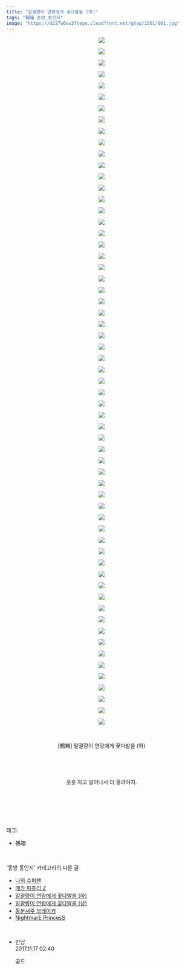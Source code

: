 ```yaml
---
title: "말괄량이 연랑에게 꽃다발을 (하)"
tags: "鵺箱 동방_동인지"
image: "https://d227u6es37tepu.cloudfront.net/ghap/1501/001.jpg"
---
```

<div class="article">
<p style="text-align: center; clear: none; float: none;"><img src="{{ site.imgserver6 }}/ghap/1501/001.jpg"/></p>
<p style="text-align: center; clear: none; float: none;"><img src="{{ site.imgserver6 }}/ghap/1501/002.jpg"/></p>
<p style="text-align: center; clear: none; float: none;"><img src="{{ site.imgserver6 }}/ghap/1501/003.jpg"/></p>
<p style="text-align: center; clear: none; float: none;"><img src="{{ site.imgserver6 }}/ghap/1501/004.jpg"/></p>
<p style="text-align: center; clear: none; float: none;"><img src="{{ site.imgserver6 }}/ghap/1501/005.jpg"/></p>
<p style="text-align: center; clear: none; float: none;"><img src="{{ site.imgserver6 }}/ghap/1501/006.jpg"/></p>
<p style="text-align: center; clear: none; float: none;"><img src="{{ site.imgserver6 }}/ghap/1501/007.jpg"/></p>
<p style="text-align: center; clear: none; float: none;"><img src="{{ site.imgserver6 }}/ghap/1501/008.jpg"/></p>
<p style="text-align: center; clear: none; float: none;"><img src="{{ site.imgserver6 }}/ghap/1501/009.jpg"/></p>
<p style="text-align: center; clear: none; float: none;"><img src="{{ site.imgserver6 }}/ghap/1501/010.jpg"/></p>
<p style="text-align: center; clear: none; float: none;"><img src="{{ site.imgserver6 }}/ghap/1501/011.jpg"/></p>
<p style="text-align: center; clear: none; float: none;"><img src="{{ site.imgserver6 }}/ghap/1501/012.jpg"/></p>
<p style="text-align: center; clear: none; float: none;"><img src="{{ site.imgserver6 }}/ghap/1501/013.jpg"/></p>
<p style="text-align: center; clear: none; float: none;"><img src="{{ site.imgserver6 }}/ghap/1501/014.jpg"/></p>
<p style="text-align: center; clear: none; float: none;"><img src="{{ site.imgserver6 }}/ghap/1501/015.jpg"/></p>
<p style="text-align: center; clear: none; float: none;"><img src="{{ site.imgserver6 }}/ghap/1501/016.jpg"/></p>
<p style="text-align: center; clear: none; float: none;"><img src="{{ site.imgserver6 }}/ghap/1501/017.jpg"/></p>
<p style="text-align: center; clear: none; float: none;"><img src="{{ site.imgserver6 }}/ghap/1501/018.jpg"/></p>
<p style="text-align: center; clear: none; float: none;"><img src="{{ site.imgserver6 }}/ghap/1501/019.jpg"/></p>
<p style="text-align: center; clear: none; float: none;"><img src="{{ site.imgserver6 }}/ghap/1501/020.jpg"/></p>
<p style="text-align: center; clear: none; float: none;"><img src="{{ site.imgserver6 }}/ghap/1501/021.jpg"/></p>
<p style="text-align: center; clear: none; float: none;"><img src="{{ site.imgserver6 }}/ghap/1501/022.jpg"/></p>
<p style="text-align: center; clear: none; float: none;"><img src="{{ site.imgserver6 }}/ghap/1501/023.jpg"/></p>
<p style="text-align: center; clear: none; float: none;"><img src="{{ site.imgserver6 }}/ghap/1501/024.jpg"/></p>
<p style="text-align: center; clear: none; float: none;"><img src="{{ site.imgserver6 }}/ghap/1501/025.jpg"/></p>
<p style="text-align: center; clear: none; float: none;"><img src="{{ site.imgserver6 }}/ghap/1501/026.jpg"/></p>
<p style="text-align: center; clear: none; float: none;"><img src="{{ site.imgserver6 }}/ghap/1501/027.jpg"/></p>
<p style="text-align: center; clear: none; float: none;"><img src="{{ site.imgserver6 }}/ghap/1501/028.jpg"/></p>
<p style="text-align: center; clear: none; float: none;"><img src="{{ site.imgserver6 }}/ghap/1501/029.jpg"/></p>
<p style="text-align: center; clear: none; float: none;"><img src="{{ site.imgserver6 }}/ghap/1501/030.jpg"/></p>
<p style="text-align: center; clear: none; float: none;"><img src="{{ site.imgserver6 }}/ghap/1501/031.jpg"/></p>
<p style="text-align: center; clear: none; float: none;"><img src="{{ site.imgserver6 }}/ghap/1501/032.jpg"/></p>
<p style="text-align: center; clear: none; float: none;"><img src="{{ site.imgserver6 }}/ghap/1501/033.jpg"/></p>
<p style="text-align: center; clear: none; float: none;"><img src="{{ site.imgserver6 }}/ghap/1501/034.jpg"/></p>
<p style="text-align: center; clear: none; float: none;"><img src="{{ site.imgserver6 }}/ghap/1501/035.jpg"/></p>
<p style="text-align: center; clear: none; float: none;"><img src="{{ site.imgserver6 }}/ghap/1501/036.jpg"/></p>
<p style="text-align: center; clear: none; float: none;"><img src="{{ site.imgserver6 }}/ghap/1501/037.jpg"/></p>
<p style="text-align: center; clear: none; float: none;"><img src="{{ site.imgserver6 }}/ghap/1501/038.jpg"/></p>
<p style="text-align: center; clear: none; float: none;"><img src="{{ site.imgserver6 }}/ghap/1501/039.jpg"/></p>
<p style="text-align: center; clear: none; float: none;"><img src="{{ site.imgserver6 }}/ghap/1501/040.jpg"/></p>
<p style="text-align: center; clear: none; float: none;"><img src="{{ site.imgserver6 }}/ghap/1501/041.jpg"/></p>
<p style="text-align: center; clear: none; float: none;"><img src="{{ site.imgserver6 }}/ghap/1501/042.jpg"/></p>
<p style="text-align: center; clear: none; float: none;"><img src="{{ site.imgserver6 }}/ghap/1501/043.jpg"/></p>
<p style="text-align: center; clear: none; float: none;"><img src="{{ site.imgserver6 }}/ghap/1501/044.jpg"/></p>
<p style="text-align: center; clear: none; float: none;"><img src="{{ site.imgserver6 }}/ghap/1501/045.jpg"/></p>
<p style="text-align: center; clear: none; float: none;"><img src="{{ site.imgserver6 }}/ghap/1501/046.jpg"/></p>
<p style="text-align: center; clear: none; float: none;"><img src="{{ site.imgserver6 }}/ghap/1501/047.jpg"/></p>
<p style="text-align: center; clear: none; float: none;"><img src="{{ site.imgserver6 }}/ghap/1501/048.jpg"/></p>
<p style="text-align: center; clear: none; float: none;"><img src="{{ site.imgserver6 }}/ghap/1501/049.jpg"/></p>
<p style="text-align: center; clear: none; float: none;"><img src="{{ site.imgserver6 }}/ghap/1501/050.jpg"/></p>
<p style="text-align: center; clear: none; float: none;"><img src="{{ site.imgserver6 }}/ghap/1501/051.jpg"/></p>
<p style="text-align: center; clear: none; float: none;"><img src="{{ site.imgserver6 }}/ghap/1501/052.jpg"/></p>
<p style="text-align: center; clear: none; float: none;"><img src="{{ site.imgserver6 }}/ghap/1501/053.jpg"/></p>
<p style="text-align: center; clear: none; float: none;"><img src="{{ site.imgserver6 }}/ghap/1501/054.jpg"/></p>
<p style="text-align: center; clear: none; float: none;"><img src="{{ site.imgserver6 }}/ghap/1501/055.jpg"/></p>
<p style="text-align: center; clear: none; float: none;"><img src="{{ site.imgserver6 }}/ghap/1501/056.jpg"/></p>
<p style="text-align: center; clear: none; float: none;"><img src="{{ site.imgserver6 }}/ghap/1501/057.jpg"/></p>
<p style="text-align: center; clear: none; float: none;"><img src="{{ site.imgserver6 }}/ghap/1501/058.jpg"/></p>
<p style="text-align: center; clear: none; float: none;"><img src="{{ site.imgserver6 }}/ghap/1501/059.jpg"/></p>
<p style="text-align: center; clear: none; float: none;"><img src="{{ site.imgserver6 }}/ghap/1501/060.jpg"/></p>
<p style="text-align: center; clear: none; float: none;"><img src="{{ site.imgserver6 }}/ghap/1501/061.jpg"/></p>
<p style="text-align: center; clear: none; float: none;"><br/></p>
<p style="text-align: center; clear: none; float: none;">[鵺箱] 말괄량이 연랑에게 꽃다발을 (하)</p>
<p style="text-align: center; clear: none; float: none;"><br/></p>
<p style="text-align: center; clear: none; float: none;"><br/></p>
<p style="text-align: center; clear: none; float: none;">훗훗 자고 일어나서 더 올려야지.</p>
<p style="text-align: center; clear: none; float: none;"><br/></p>
<p><br/></p>
</div><br/>
<div class="tagTrail">
<p>태그: </p>
<ul>
<li>鵺箱</li>
</ul>
</div><br/>
<div class="another">
<p>'동방 동인지' 카테고리의 다른 글</p>
<ul>
<li><a href="/ghap_1503">나의 슈퍼맨</a></li>
<li><a href="/ghap_1502">메카 파츄리 Z</a></li>
<li><a href="/ghap_1501">말괄량이 연랑에게 꽃다발을 (하)</a></li>
<li><a href="/ghap_1500">말괄량이 연랑에게 꽃다발을 (상)</a></li>
<li><a href="/ghap_1498">동분서주 브레이커</a></li>
<li><a href="/ghap_1497">NightmarE PrincesS</a></li>
</ul>
</div><br/>
<div class="cb_module cb_fluid">
<div class="cb_wrt cb_profile">
<div class="comment">
<ul>
<li class="cb_thumb_off" id="comment15131061">
<div class="cb_comment_area">
<div class="cb_info_area">
<div class="cb_section">
<span class="cb_nick_name">만남</span>
</div>
<div class="cb_section">
<span class="cb_date">2017.11.17 02:40 </span>
</div>
</div>
<div class="cb_dsc_comment">
<p class="cb_dsc">
											궂드
										</p>
</div>
</div></li>
</ul>
</div>
</div><!-- commentList close -->
</div><br/>
